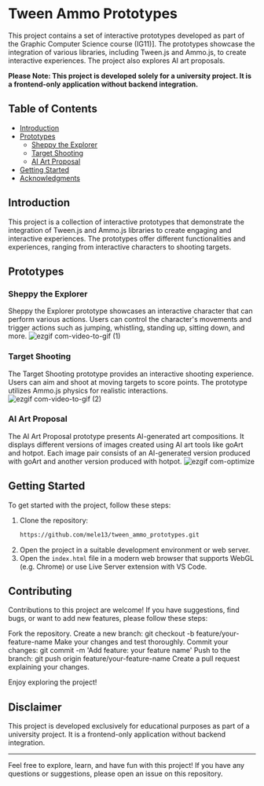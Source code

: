 # Tween Ammo Prototypes
This project contains a set of interactive prototypes developed as part of the Graphic Computer Science course (IG11)]. The prototypes showcase the integration of various libraries, including Tween.js and Ammo.js, to create interactive experiences. The project also explores AI art proposals.

**Please Note: This project is developed solely for a university project. It is a frontend-only application without backend integration.**

## Table of Contents
- [Introduction](#introduction)
- [Prototypes](#prototypes)
  - [Sheppy the Explorer](#sheppy-the-explorer)
  - [Target Shooting](#target-shooting)
  - [AI Art Proposal](#ai-art-proposal)
- [Getting Started](#getting-started)
- [Acknowledgments](#acknowledgments)

## Introduction
This project is a collection of interactive prototypes that demonstrate the integration of Tween.js and Ammo.js libraries to create engaging and interactive experiences. The prototypes offer different functionalities and experiences, ranging from interactive characters to shooting targets.

## Prototypes
### Sheppy the Explorer
Sheppy the Explorer prototype showcases an interactive character that can perform various actions. Users can control the character's movements and trigger actions such as jumping, whistling, standing up, sitting down, and more.
![ezgif com-video-to-gif (1)](https://github.com/mele13/tween_ammo_prototypes/assets/87198060/b8e853e2-5c18-4a88-9e0f-d34eef4ece26)

### Target Shooting
The Target Shooting prototype provides an interactive shooting experience. Users can aim and shoot at moving targets to score points. The prototype utilizes Ammo.js physics for realistic interactions.
![ezgif com-video-to-gif (2)](https://github.com/mele13/tween_ammo_prototypes/assets/87198060/1f073745-4388-4cbf-991f-40bd534e9ba2)

### AI Art Proposal
The AI Art Proposal prototype presents AI-generated art compositions. It displays different versions of images created using AI art tools like goArt and hotpot. Each image pair consists of an AI-generated version produced with goArt and another version produced with hotpot.
![ezgif com-optimize](https://github.com/mele13/tween_ammo_prototypes/assets/87198060/32edaa88-794c-4bee-8dc9-376071c2f674)

## Getting Started
To get started with the project, follow these steps:
1. Clone the repository:
   ```bash
   https://github.com/mele13/tween_ammo_prototypes.git
   ```
2. Open the project in a suitable development environment or web server.
3. Open the `index.html` file in a modern web browser that supports WebGL (e.g. Chrome) or use Live Server extension with VS Code.

## Contributing
Contributions to this project are welcome! If you have suggestions, find bugs, or want to add new features, please follow these steps:

Fork the repository.
Create a new branch: git checkout -b feature/your-feature-name
Make your changes and test thoroughly.
Commit your changes: git commit -m 'Add feature: your feature name'
Push to the branch: git push origin feature/your-feature-name
Create a pull request explaining your changes.

Enjoy exploring the project!

## Disclaimer
This project is developed exclusively for educational purposes as part of a university project. It is a frontend-only application without backend integration.

--------------------------------------------------

Feel free to explore, learn, and have fun with this project! If you have any questions or suggestions, please open an issue on this repository.

